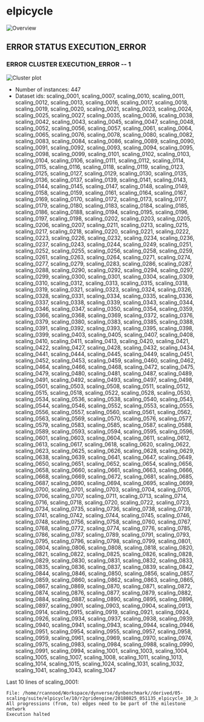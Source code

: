 # elpicycle
![Overview](elpicycle.svg)

## ERROR STATUS EXECUTION_ERROR

### ERROR CLUSTER EXECUTION_ERROR -- 1
![Cluster plot](error_class_plots/elpicycle_execution_error_1.png)

 * Number of instances: 447
 * Dataset ids: scaling_0001, scaling_0007, scaling_0010, scaling_0011, scaling_0012, scaling_0013, scaling_0016, scaling_0017, scaling_0018, scaling_0019, scaling_0020, scaling_0021, scaling_0023, scaling_0024, scaling_0025, scaling_0027, scaling_0035, scaling_0036, scaling_0038, scaling_0042, scaling_0043, scaling_0045, scaling_0047, scaling_0048, scaling_0052, scaling_0056, scaling_0057, scaling_0061, scaling_0064, scaling_0065, scaling_0076, scaling_0078, scaling_0080, scaling_0082, scaling_0083, scaling_0084, scaling_0086, scaling_0089, scaling_0090, scaling_0091, scaling_0092, scaling_0093, scaling_0094, scaling_0095, scaling_0098, scaling_0099, scaling_0101, scaling_0102, scaling_0103, scaling_0104, scaling_0106, scaling_0111, scaling_0112, scaling_0114, scaling_0115, scaling_0116, scaling_0118, scaling_0119, scaling_0123, scaling_0125, scaling_0127, scaling_0129, scaling_0130, scaling_0135, scaling_0136, scaling_0137, scaling_0139, scaling_0141, scaling_0143, scaling_0144, scaling_0145, scaling_0147, scaling_0148, scaling_0149, scaling_0158, scaling_0159, scaling_0161, scaling_0164, scaling_0167, scaling_0169, scaling_0170, scaling_0172, scaling_0173, scaling_0177, scaling_0179, scaling_0180, scaling_0183, scaling_0184, scaling_0185, scaling_0186, scaling_0188, scaling_0194, scaling_0195, scaling_0196, scaling_0197, scaling_0198, scaling_0202, scaling_0203, scaling_0205, scaling_0206, scaling_0207, scaling_0211, scaling_0213, scaling_0215, scaling_0217, scaling_0218, scaling_0220, scaling_0221, scaling_0222, scaling_0223, scaling_0226, scaling_0232, scaling_0234, scaling_0236, scaling_0237, scaling_0243, scaling_0244, scaling_0249, scaling_0251, scaling_0252, scaling_0255, scaling_0256, scaling_0258, scaling_0259, scaling_0261, scaling_0263, scaling_0264, scaling_0271, scaling_0274, scaling_0277, scaling_0279, scaling_0283, scaling_0286, scaling_0287, scaling_0288, scaling_0290, scaling_0292, scaling_0294, scaling_0297, scaling_0299, scaling_0300, scaling_0301, scaling_0304, scaling_0309, scaling_0310, scaling_0312, scaling_0313, scaling_0315, scaling_0318, scaling_0319, scaling_0321, scaling_0323, scaling_0324, scaling_0326, scaling_0328, scaling_0331, scaling_0334, scaling_0335, scaling_0336, scaling_0337, scaling_0338, scaling_0339, scaling_0343, scaling_0344, scaling_0346, scaling_0347, scaling_0350, scaling_0354, scaling_0359, scaling_0366, scaling_0368, scaling_0369, scaling_0372, scaling_0376, scaling_0379, scaling_0380, scaling_0383, scaling_0385, scaling_0388, scaling_0391, scaling_0392, scaling_0393, scaling_0395, scaling_0398, scaling_0399, scaling_0403, scaling_0405, scaling_0407, scaling_0408, scaling_0410, scaling_0411, scaling_0413, scaling_0420, scaling_0421, scaling_0422, scaling_0427, scaling_0428, scaling_0432, scaling_0434, scaling_0441, scaling_0444, scaling_0445, scaling_0449, scaling_0451, scaling_0452, scaling_0453, scaling_0459, scaling_0460, scaling_0462, scaling_0464, scaling_0466, scaling_0468, scaling_0472, scaling_0475, scaling_0479, scaling_0480, scaling_0481, scaling_0487, scaling_0489, scaling_0491, scaling_0492, scaling_0493, scaling_0497, scaling_0498, scaling_0501, scaling_0503, scaling_0508, scaling_0511, scaling_0512, scaling_0515, scaling_0518, scaling_0522, scaling_0528, scaling_0530, scaling_0534, scaling_0536, scaling_0538, scaling_0540, scaling_0543, scaling_0544, scaling_0546, scaling_0552, scaling_0553, scaling_0555, scaling_0556, scaling_0557, scaling_0560, scaling_0561, scaling_0562, scaling_0563, scaling_0569, scaling_0570, scaling_0576, scaling_0577, scaling_0579, scaling_0583, scaling_0585, scaling_0587, scaling_0588, scaling_0589, scaling_0593, scaling_0594, scaling_0595, scaling_0596, scaling_0601, scaling_0603, scaling_0604, scaling_0611, scaling_0612, scaling_0613, scaling_0617, scaling_0618, scaling_0620, scaling_0622, scaling_0623, scaling_0625, scaling_0626, scaling_0628, scaling_0629, scaling_0638, scaling_0639, scaling_0641, scaling_0647, scaling_0649, scaling_0650, scaling_0651, scaling_0652, scaling_0654, scaling_0656, scaling_0658, scaling_0660, scaling_0661, scaling_0663, scaling_0666, scaling_0668, scaling_0669, scaling_0672, scaling_0681, scaling_0685, scaling_0687, scaling_0690, scaling_0694, scaling_0695, scaling_0699, scaling_0700, scaling_0701, scaling_0703, scaling_0704, scaling_0705, scaling_0706, scaling_0707, scaling_0711, scaling_0713, scaling_0714, scaling_0716, scaling_0718, scaling_0720, scaling_0722, scaling_0723, scaling_0734, scaling_0735, scaling_0736, scaling_0738, scaling_0739, scaling_0741, scaling_0742, scaling_0744, scaling_0745, scaling_0746, scaling_0748, scaling_0756, scaling_0758, scaling_0760, scaling_0767, scaling_0768, scaling_0772, scaling_0774, scaling_0776, scaling_0785, scaling_0786, scaling_0787, scaling_0789, scaling_0791, scaling_0793, scaling_0795, scaling_0796, scaling_0798, scaling_0799, scaling_0801, scaling_0804, scaling_0806, scaling_0808, scaling_0818, scaling_0820, scaling_0821, scaling_0822, scaling_0825, scaling_0826, scaling_0828, scaling_0829, scaling_0830, scaling_0831, scaling_0832, scaling_0833, scaling_0835, scaling_0836, scaling_0837, scaling_0839, scaling_0842, scaling_0844, scaling_0846, scaling_0850, scaling_0856, scaling_0857, scaling_0859, scaling_0860, scaling_0862, scaling_0863, scaling_0865, scaling_0867, scaling_0869, scaling_0870, scaling_0871, scaling_0872, scaling_0874, scaling_0876, scaling_0877, scaling_0879, scaling_0882, scaling_0884, scaling_0887, scaling_0890, scaling_0895, scaling_0896, scaling_0897, scaling_0901, scaling_0903, scaling_0904, scaling_0913, scaling_0914, scaling_0915, scaling_0919, scaling_0921, scaling_0924, scaling_0926, scaling_0934, scaling_0937, scaling_0938, scaling_0939, scaling_0940, scaling_0941, scaling_0943, scaling_0944, scaling_0946, scaling_0951, scaling_0954, scaling_0955, scaling_0957, scaling_0958, scaling_0959, scaling_0961, scaling_0969, scaling_0970, scaling_0974, scaling_0975, scaling_0983, scaling_0984, scaling_0988, scaling_0990, scaling_0991, scaling_0994, scaling_1001, scaling_1003, scaling_1004, scaling_1005, scaling_1007, scaling_1008, scaling_1011, scaling_1013, scaling_1014, scaling_1015, scaling_1024, scaling_1031, scaling_1032, scaling_1041, scaling_1043, scaling_1047

Last 10 lines of scaling_0001:
```
File: /home/rcannood/Workspace/dynverse/dynbenchmark//derived/05-scaling/suite/elpicycle/10/r2gridengine/20180825_051135_elpicycle_10_Jq3kSqfHAD/log/log.1.e.txt
All progressions (from, to) edges need to be part of the milestone network
Execution halted
```



